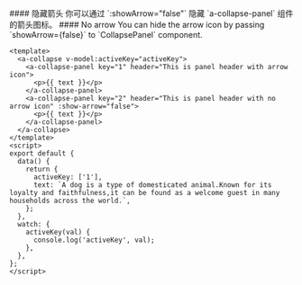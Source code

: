 <cn>
#### 隐藏箭头
你可以通过 `:showArrow="false"` 隐藏 `a-collapse-panel` 组件的箭头图标。
</cn>

<us>
#### No arrow
You can hide the arrow icon by passing `showArrow={false}` to `CollapsePanel` component.
</us>

```vue
<template>
  <a-collapse v-model:activeKey="activeKey">
    <a-collapse-panel key="1" header="This is panel header with arrow icon">
      <p>{{ text }}</p>
    </a-collapse-panel>
    <a-collapse-panel key="2" header="This is panel header with no arrow icon" :show-arrow="false">
      <p>{{ text }}</p>
    </a-collapse-panel>
  </a-collapse>
</template>
<script>
export default {
  data() {
    return {
      activeKey: ['1'],
      text: `A dog is a type of domesticated animal.Known for its loyalty and faithfulness,it can be found as a welcome guest in many households across the world.`,
    };
  },
  watch: {
    activeKey(val) {
      console.log('activeKey', val);
    },
  },
};
</script>
```
